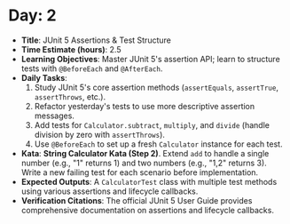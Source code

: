 # **Day**: 2

- **Title**: JUnit 5 Assertions & Test Structure
- **Time Estimate (hours)**: 2.5
- **Learning Objectives**: Master JUnit 5's assertion API; learn to structure tests with `@BeforeEach` and `@AfterEach`.
- **Daily Tasks**:
    1. Study JUnit 5's core assertion methods (`assertEquals`, `assertTrue`, `assertThrows`, etc.).
    2. Refactor yesterday's tests to use more descriptive assertion messages.
    3. Add tests for `Calculator.subtract`, `multiply`, and `divide` (handle division by zero with `assertThrows`).
    4. Use `@BeforeEach` to set up a fresh `Calculator` instance for each test.
- **Kata**: **String Calculator Kata (Step 2)**. Extend `add` to handle a single number (e.g., "1" returns 1) and two
  numbers (e.g., "1,2" returns 3). Write a new failing test for each scenario before implementation.
- **Expected Outputs**: A `CalculatorTest` class with multiple test methods using various assertions and lifecycle
  callbacks.
- **Verification Citations**: The official JUnit 5 User Guide provides comprehensive documentation on assertions and
  lifecycle callbacks.
